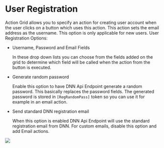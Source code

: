 # User Registration

Action Grid allows you to specify an action for creating user account when the user clicks on a button which uses this action. This action sets the email address as the username. This option is only applicable for new users. User Registration Options:
* Username, Password and Email Fields

  In these drop down lists you can choose from the fields added on the grid to determine which field will be called when the action from the button is executed. 
* Generate random password

  Enable this option to have DNN Api Endpoint generate a random password. This basically replaces the password fields. The generated password is stored in `[RegRandomPass]` token so you can use it for example in an email action.
* Send standard DNN registration email

  When this option is enabled DNN Api Endpoint will use the standard registration email from DNN. For custom emails, disable this option and add Email actions.

![](assets/user-registration.png)